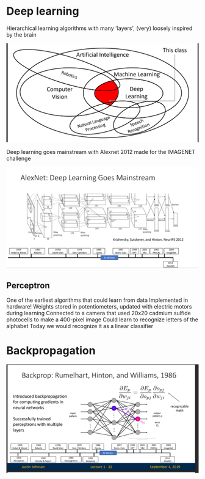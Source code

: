 # Deep learning

Hierarchical learning algorithms with many 'layers', (very) loosely inspired by the brain

![alt text](image.png)

Deep learning goes mainstream with Alexnet 2012 made for the IMAGENET challenge

![alt text](image-1.png)

## Perceptron

One of the earliest algorithms that could learn from data
Implemented in hardware! Weights stored in potentiometers,
updated with electric motors during learning
Connected to a camera that used 20x20 cadmium sulfide
photocells to make a 400-pixel image
Could learn to recognize letters of the alphabet
Today we would recognize it as a linear classifier

# Backpropagation

![alt text](image-2.png)
